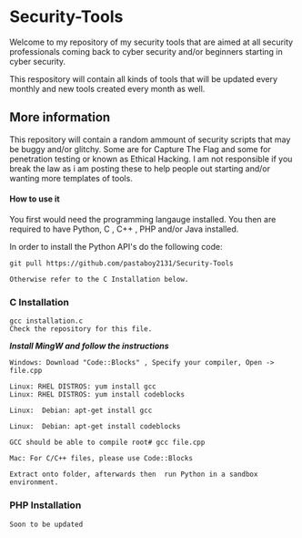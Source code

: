 # Security-Tools
Welcome to my repository of my security tools that are aimed at all security professionals coming back to cyber security and/or beginners starting in cyber security.

This respository will contain all kinds of tools that will be updated every monthly and new tools created every month as well.

## More information

This repository will contain a random ammount of security scripts that may be buggy and/or glitchy. Some are for Capture The Flag and some for penetration testing or known as Ethical Hacking. I am not responsible if you break the law as i am posting these to help people out starting and/or wanting more templates of tools.



#### How to use it

You first would need the programming langauge installed.
You then are required to have Python, C , C++ , PHP and/or Java installed.

In order to install the Python API's do the following code:

```
git pull https://github.com/pastaboy2131/Security-Tools

Otherwise refer to the C Installation below.
```


### C Installation


```
gcc installation.c
Check the repository for this file.
```


***Install  MingW and follow the instructions***
```
Windows: Download "Code::Blocks" , Specify your compiler, Open -> file.cpp
```
```
Linux: RHEL DISTROS: yum install gcc
Linux: RHEL DISTROS: yum install codeblocks
```
```
Linux:  Debian: apt-get install gcc

Linux:  Debian: apt-get install codeblocks

GCC should be able to compile root# gcc file.cpp

```

```
Mac: For C/C++ files, please use Code::Blocks

Extract onto folder, afterwards then  run Python in a sandbox environment.
```


### PHP Installation

```
Soon to be updated

```
